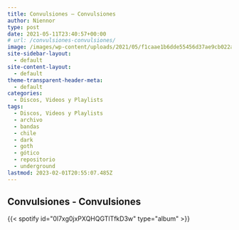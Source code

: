 ```yaml
---
title: Convulsiones – Convulsiones
author: Niennor
type: post
date: 2021-05-11T23:40:57+00:00
# url: /convulsiones-convulsiones/
image: /images/wp-content/uploads/2021/05/f1caae1b6dde55456d37ae9cb022a267.webp
site-sidebar-layout:
  - default
site-content-layout:
  - default
theme-transparent-header-meta:
  - default
categories:
  - Discos, Videos y Playlists
tags:
  - Discos, Videos y Playlists
  - archivo
  - bandas
  - chile
  - dark
  - goth
  - gótico
  - repositorio
  - underground
lastmod: 2023-02-01T20:55:07.485Z
---
```


## Convulsiones - Convulsiones

{{< spotify id="0l7xg0jxPXQHQGTlTfkD3w" type="album" >}}
